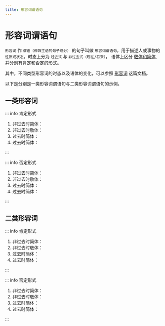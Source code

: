 ```yaml
---
title: 形容词谓语句
---
```


# 形容词谓语句

`形容词` 作 `谓语（修饰主语的句子成分）` 的句子叫做 `形容词谓语句`，用于描述人或事物的 `性质或状态`。时态上分为 `过去式` 与 `非过去式（现在/将来）`， 语体上区分 <u>[敬体和简体](./1-4-2.md)</u>, 并分别有肯定和否定的形式。

其中，不同类型形容词的时态以及语体的变化，可以参照 <u>[形容词](../adjective.md)</u> 这篇文档。

以下是分别是一类形容词谓语句与二类形容词谓语句的示例。

## 一类形容词

<grammer-content sentence="以 <u>[昨日/きのう]のテストは**[難/むずか]しい**です。</u> 为例：" />

::: info 肯定形式

1. 非过去时简体：<grammer-content sentence="[昨日/きのう]のテストは**[難/むずか]しい**。" />
2. 非过去时敬体：<grammer-content sentence="[昨日/きのう]のテストは**[難/むずか]しいです**。" />
3. 过去时简体：<grammer-content sentence="[昨日/きのう]のテストは**[難/むずか]しかった**。" />
4. 过去时简体：<grammer-content sentence="[昨日/きのう]のテストは**[難/むずか]しかったです**。" />

:::

::: info 否定形式

1. 非过去时简体：<grammer-content sentence="[昨日/きのう]のテストは**[難/むずか]しくない**。" />
2. 非过去时敬体：<grammer-content sentence="[昨日/きのう]のテストは**[難/むずか]しくないです**。" />
3. 过去时简体：<grammer-content sentence="[昨日/きのう]のテストは**[難/むずか]しくなかった**。" />
4. 过去时简体：<grammer-content sentence="[昨日/きのう]のテストは**[難/むずか]しくなかったです**。" />

:::

## 二类形容词

<grammer-content sentence="以 <u>[昨日/きのう]のテストは**[簡単/かんたん]**です。</u> 为例：" />

::: info 肯定形式

1. 非过去时简体：<grammer-content sentence="[昨日/きのう]のテストは**[簡単/かんたん]だ**。" />
2. 非过去时敬体：<grammer-content sentence="[昨日/きのう]のテストは**[簡単/かんたん]です**。" />
3. 过去时简体：<grammer-content sentence="[昨日/きのう]のテストは**[簡単/かんたん]だった**。" />
4. 过去时简体：<grammer-content sentence="[昨日/きのう]のテストは**[簡単/かんたん]でした**。" />

:::

::: info 否定形式

1. 非过去时简体：<grammer-content sentence="[昨日/きのう]のテストは**[簡単/かんたん]ではない**。" />
2. 非过去时敬体：<grammer-content sentence="[昨日/きのう]のテストは**[簡単/かんたん]ではないです**。" />
3. 过去时简体：<grammer-content sentence="[昨日/きのう]のテストは**[簡単/かんたん]ではなかった**。" />
4. 过去时简体：<grammer-content sentence="[昨日/きのう]のテストは**[簡単/かんたん]ではなかったです**。" />

:::
